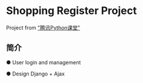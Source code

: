 # Shopping Register Project
Project from ["腾讯Python课堂"](https://ke.qq.com/)

## 简介 
● User login and management

● Design Django + Ajax

